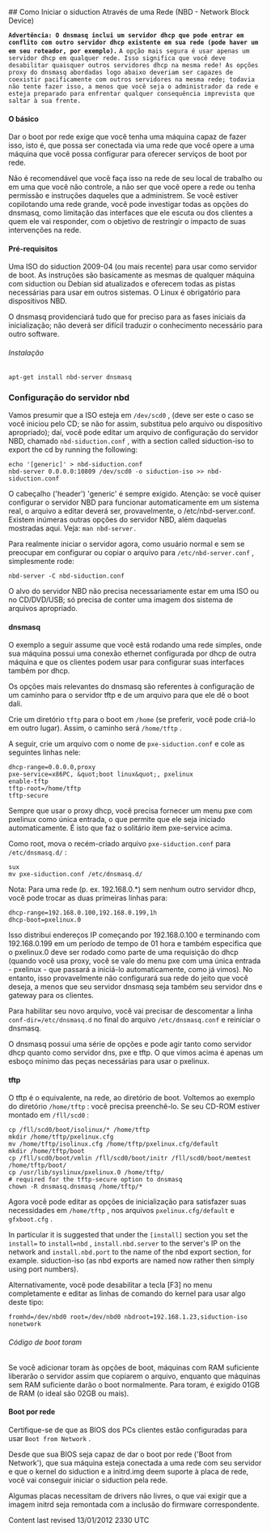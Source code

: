 <div id="main-page"></div>
<div class="divider" id="nbd1"></div>
## Como Iniciar o siduction Através de uma Rede (NBD - Network Block Device)

**`Advertência: O dnsmasq inclui um servidor dhcp que pode entrar em conflito com outro servidor dhcp existente em sua rede (pode haver um em seu roteador, por exemplo).`**  `A opção mais segura é usar apenas um servidor dhcp em qualquer rede. Isso significa que você deve desabilitar quaisquer outros servidores dhcp na mesma rede! As opções proxy do dnsmasq abordadas logo abaixo deveriam ser capazes de coexistir pacificamente com outros servidores na mesma rede; todavia não tente fazer isso, a menos que você seja o administrador da rede e esteja preparado para enfrentar qualquer consequência imprevista que saltar à sua frente.` 

#### O básico

Dar o boot por rede exige que você tenha uma máquina capaz de fazer isso, isto é, que possa ser conectada via uma rede que você opere a uma máquina que você possa configurar para oferecer serviços de boot por rede.

Não é recomendável que você faça isso na rede de seu local de trabalho ou em uma que você não controle, a não ser que você opere a rede ou tenha permissão e instruções daqueles que a administrem. Se você estiver copilotando uma rede grande, você pode investigar todas as opções do dnsmasq, como limitação das interfaces que ele escuta ou dos clientes a quem ele vai responder, com o objetivo de restringir o impacto de suas intervenções na rede.

#### Pré-requisitos

Uma ISO do siduction 2009-04 (ou mais recente) para usar como servidor de boot. As instruções são basicamente as mesmas de qualquer máquina com siduction ou Debian sid atualizados e oferecem todas as pistas necessárias para usar em outros sistemas. O Linux é obrigatório para dispositivos NBD.

O dnsmasq providenciará tudo que for preciso para as fases iniciais da inicialização; não deverá ser difícil traduzir o conhecimento necessário para outro software.

###### Instalação

~~~  
apt-get install nbd-server dnsmasq  
~~~

### Configuração do servidor nbd

 Vamos presumir que a ISO esteja em `/dev/scd0` , (deve ser este o caso se você iniciou pelo CD; se não for assim, substitua pelo arquivo ou dispositivo apropriado); daí, você pode editar um arquivo de configuração do servidor NBD, chamado `nbd-siduction.conf` , with a section called siduction-iso to export the cd by running the following:

~~~  
echo '[generic]' > nbd-siduction.conf  
nbd-server 0.0.0.0:10809 /dev/scd0 -o siduction-iso >> nbd-siduction.conf  
~~~

O cabeçalho ('header') 'generic' é sempre exigido. Atenção: se você quiser configurar o servidor NBD para funcionar automaticamente em um sistema real, o arquivo a editar deverá ser, provavelmente, o /etc/nbd-server.conf. Existem inúmeras outras opções do servidor NBD, além daquelas mostradas aqui. Veja: `man nbd-server.` 

Para realmente iniciar o servidor agora, como usuário normal e sem se preocupar em configurar ou copiar o arquivo para `/etc/nbd-server.conf` , simplesmente rode:

~~~  
nbd-server -C nbd-siduction.conf  
~~~

O alvo do servidor NBD não precisa necessariamente estar em uma ISO ou no CD/DVD/USB; só precisa de conter uma imagem dos sistema de arquivos apropriado.

#### dnsmasq

O exemplo a seguir assume que você está rodando uma rede simples, onde sua máquina possui uma conexão ethernet configurada por dhcp de outra máquina e que os clientes podem usar para configurar suas interfaces também por dhcp.

Os opções mais relevantes do dnsmasq são referentes à configuração de um caminho para o servidor tftp e de um arquivo para que ele dê o boot dali.

Crie um diretório `tftp`  para o boot em `/home`  (se preferir, você pode criá-lo em outro lugar). Assim, o caminho será `/home/tftp` .

A seguir, crie um arquivo com o nome de `pxe-siduction.conf`  e cole as seguintes linhas nele:

~~~  
dhcp-range=0.0.0.0,proxy  
pxe-service=x86PC, &quot;boot linux&quot;, pxelinux  
enable-tftp  
tftp-root=/home/tftp  
tftp-secure  
~~~

Sempre que usar o proxy dhcp, você precisa fornecer um menu pxe com pxelinux como única entrada, o que permite que ele seja iniciado automaticamente. É isto que faz o solitário item pxe-service acima.

Como root, mova o recém-criado arquivo `pxe-siduction.conf`  para `/etc/dnsmasq.d/` :

~~~  
sux  
mv pxe-siduction.conf /etc/dnsmasq.d/  
~~~

Nota: Para uma rede (p. ex. 192.168.0.*) sem nenhum outro servidor dhcp, você pode trocar as duas primeiras linhas para:

~~~  
dhcp-range=192.168.0.100,192.168.0.199,1h  
dhcp-boot=pxelinux.0  
~~~

Isso distribui endereços IP começando por 192.168.0.100 e terminando com 192.168.0.199 em um período de tempo de 01 hora e também especifica que o pxelinux.0 deve ser rodado como parte de uma requisição do dhcp (quando você usa proxy, você se vale do menu pxe com uma única entrada - pxelinux - que passará a iniciá-lo automaticamente, como já vimos). No entanto, isso provavelmente não configurará sua rede do jeito que você deseja, a menos que seu servidor dnsmasq seja também seu servidor dns e gateway para os clientes.

Para habilitar seu novo arquivo, você vai precisar de descomentar a linha `conf-dir=/etc/dnsmasq.d`  no final do arquivo `/etc/dnsmasq.conf`  e reiniciar o dnsmasq.

O dnsmasq possui uma série de opções e pode agir tanto como servidor dhcp quanto como servidor dns, pxe e tftp. O que vimos acima é apenas um esboço mínimo das peças necessárias para usar o pxelinux.

#### tftp

O tftp é o equivalente, na rede, ao diretório de boot. Voltemos ao exemplo do diretório `/home/tftp` : você precisa preenchê-lo. Se seu CD-ROM estiver montado em `/fll/scd0` :

~~~  
cp /fll/scd0/boot/isolinux/* /home/tftp  
mkdir /home/tftp/pxelinux.cfg  
mv /home/tftp/isolinux.cfg /home/tftp/pxelinux.cfg/default  
mkdir /home/tftp/boot  
cp /fll/scd0/boot/vmlin /fll/scd0/boot/initr /fll/scd0/boot/memtest /home/tftp/boot/  
cp /usr/lib/syslinux/pxelinux.0 /home/tftp/  
# required for the tftp-secure option to dnsmasq  
chown -R dnsmasq.dnsmasq /home/tftp/*  
~~~

Agora você pode editar as opções de inicialização para satisfazer suas necessidades em `/home/tftp` , nos arquivos `pxelinux.cfg/default`  e `gfxboot.cfg` .

In particular it is suggested that under the `[install]`  section you set the `install=` to `install=nbd` , `install.nbd.server`  to the server's IP on the network and `install.nbd.port`  to the name of the nbd export section, for example. siduction-iso (as nbd exports are named now rather then simply using port numbers).

Alternativamente, você pode desabilitar a tecla [F3] no menu completamente e editar as linhas de comando do kernel para usar algo deste tipo:

~~~  
fromhd=/dev/nbd0 root=/dev/nbd0 nbdroot=192.168.1.23,siduction-iso nonetwork  
~~~

###### Código de boot toram

Se você adicionar toram às opções de boot, máquinas com RAM suficiente liberarão o servidor assim que copiarem o arquivo, enquanto que máquinas sem RAM suficiente darão o boot normalmente. Para toram, é exigido 01GB de RAM (o ideal são 02GB ou mais).

#### Boot por rede

Certifique-se de que as BIOS dos PCs clientes estão configuradas para usar `Boot from Network` . 

Desde que sua BIOS seja capaz de dar o boot por rede ('Boot from Network'), que sua máquina esteja conectada a uma rede com seu servidor e que o kernel do siduction e a initrd.img deem suporte à placa de rede, você vai conseguir iniciar o siduction pela rede.

Algumas placas necessitam de drivers não livres, o que vai exigir que a imagem initrd seja remontada com a inclusão do firmware correspondente.

<div id="rev">Content last revised 13/01/2012 2330 UTC</div>
